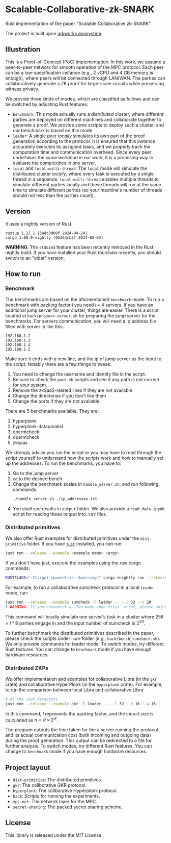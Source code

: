 # Scalable-Collaborative-zk-SNARK

Rust implementation of the paper "Scalable Collaborative zk-SNARK". 

The project is built upon [arkworks ecosystem](https://github.com/arkworks-rs).

## Illustration

This is a Proof-of-Concept (PoC) implementation. In this work, we assume a peer-to-peer network for smooth operation of the MPC protocol. Each peer can be a low-specification instance (e.g., 2 vCPU and 4 GB memory is enough), where peers will be connected through LAN/WAN. The parties can collaboratively generate a ZK proof for large-scale circuits while preserving witness privacy.

We provide three kinds of modes, which are classified as follows and can be switched by adjusting Rust features:

- `benchmark`: This mode actually runs a *distributed* cluster, where different parties are deployed on different machines and collaborate together to generate a proof. We provide some scripts to deploy such a cluster, and our benchmark is based on this mode.
- `leader`: A single peer *locally* simulates its own part of the proof generation according to the protocol. It is ensured that this instance accurately executes its assigned tasks, and we properly track the computation time and communication overhead. Since every peer undertakes the same workload in our work, it is a promising way to evaluate the complexities in one server.
- `local` and `local-multi-thread`: The `local` mode will simulate the distributed cluster *locally*, where every task is executed by a single thread in a sequence. `local-multi-thread` enables multiple threads to simulate different parties locally and these threads will run at the same time to simulate different parites (so your machine's number of threads should not less than the parties count).

## Version

It uses a nightly version of Rust.

```
rustup 1.27.1 (54dd3d00f 2024-04-24)
cargo 1.80.0-nightly (05364cb2f 2024-05-03)
```

**WARNING**: The `stdsimd` feature has been recently removed in the Rust nightly build. If you have installed your Rust toolchain recently, you should switch to an "older" version.

## How to run

### Benchmark

The benchmarks are based on the aformentioned `benchmark` mode. To run a benchmark with packing factor $l$ you need $l\times 4$ servers. If you have an additional jump server for your cluster, things are easier. There is a script located at `hack/prepare-server.sh` for preparing the jump server for the benchmarks. For servers communication, you will need a ip address file filled with server ip like this:
```
192.168.1.2
192.168.1.3
192.168.1.4
192.168.1.5

```
Make sure it ends with a new line, and the ip of jump server as the input to the script. Notably there are a few things to tweak:

1. You need to change the username and identity file in the script.
2. Be sure to check the `pack.sh` scripts and see if any path is not correct for your system. 
3. Remove the zkSaaS-related lines if they are not available
4. Change the directories if you don't like them
5. Change the ports if they are not available

There are 5 benchmarks available. They are:
1. hyperplonk
2. hyperplonk-dataparallel
3. cpermcheck
4. dpermcheck
5. zksaas

We strongly advise you run the script or you may have to read through the script yourself to understand how the scripts work and how to manually set up the addresses. To run the benchmarks, you have to:

1. Go to the jump server
2. `cd` to the desired bench
3. Change the benchmark scales in `handle_server.sh`, and run following commands:
    ```bash
    ./handle_server.sh ./ip_addresses.txt
    ```
4. You shall see results in `output` folder. We also provide a `read_data.ipynb` script for reading these output into .csv files.

### Distributed primitives

We also offer Rust examples for distributed primitives under the `dist-primitive` folder. If you have [`just`](https://github.com/casey/just) installed, you can run:

```bash
just run --release --example <example name> <args>
```

If you don't have just, execute the examples using the raw cargo commands:

```bash
RUSTFLAGS="-Ctarget-cpu=native -Awarnings" cargo +nightly run --release --example <example name> <args>
```

For example, to run a collaborative sumcheck protocol in a local `leader` mode, run:

```bash
just run --release --example sumcheck -F leader -- --l 32 --n 20
# WARNING: If you encounter a `Too many open files` error, please adjust your environment setting with `ulimit -HSn 65536` 
```

This command will locally simulate one server's task in a cluster where $256=l*8$ parties engage in and the input number of sumcheck is $2^{20}$. 

To further benchmark the distributed primitives described in the paper, please check the scripts under `hack` folder (e.g., `hack/bench_sumcheck.sh`). We only provide commands for leader mode. To switch modes, try different Rust features. You can change to `benchmark` mode if you have enough hardware resources.

### Distributed ZKPs

We offer implementation and examples for collaborative Libra (in the `gkr` crate) and collaborative HyperPlonk (in the `hyperplonk` crate). For example, to run the comparison between local Libra and collaborative Libra:

```bash
# At the root directory
just run --release --example gkr -F leader -- --l 32 --d 16 --w 16
```

In this command, $l$ represents the packing factor, and the circuit size is calculated as $n = d \times 2^{w}$.

The program outputs the time taken for the a server running the protocol and its actual communication cost (both incoming and outgoing data) during the proof generation. This output can be redirected to a file for further analysis. To switch modes, try different Rust features. You can change to `benchmark` mode if you have enough hardware resources.

## Project layout

- `dist-primitive`: The distributed primitives.
- `gkr`: The collborative GKR protocol. 
- `hyperplonk`: The collborative Hyperplonk protocol. 
- `hack`: Scripts for running the experiments.
- `mpc-net`: The network layer for the MPC.
- `secret-sharing`: The packed secret sharing scheme.

## License

This library is released under the MIT License.
